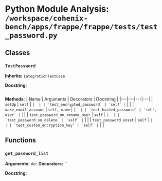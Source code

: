 # Python Module Analysis: `/workspace/cohenix-bench/apps/frappe/frappe/tests/test_password.py`

## Classes

### `TestPassword`
**Inherits:** `IntegrationTestCase`


**Docstring:**
```

```

**Methods:**
| Name | Arguments | Decorators | Docstring |
|---|---|---|---|
| `setUp` | `self` | `` |  |
| `test_encrypted_password` | `self` | `` |  |
| `make_email_account` | `self, name` | `` |  |
| `test_hashed_password` | `self, user` | `` |  |
| `test_password_on_rename_user` | `self` | `` |  |
| `test_password_on_delete` | `self` | `` |  |
| `test_password_unset` | `self` | `` |  |
| `test_custom_encryption_key` | `self` | `` |  |





## Functions

### `get_password_list`
**Arguments:** `doc`
**Decorators:** ``

**Docstring:**
```

```

